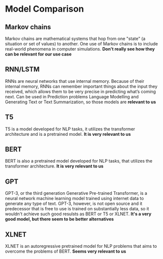 # Model Comparison

## Markov chains 

Markov chains are mathematical systems that hop from one "state" (a situation or set of values) to another. One use of Markov chains is to include real-world phenomena in computer simulations. **Don't really see how they can be relevant for our use case**

## RNN/LSTM

RNNs are neural networks that use internal memory. Because of their internal memory, RNNs can remember important things about the input they received, which allows them to be very precise in predicting what’s coming next. Can be used in Prediction problems
Language Modelling and Generating Text or Text Summarization, so those models are **relevant to us**

## T5

T5 is a model developed for NLP tasks, it utilizes the transformer architecture and is a pretrained model. **It is very relevant to us**

## BERT 

BERT is also a pretrained model developed for NLP tasks, that utilizes the transformer architecture. **It is very relevant to us**

## GPT
GPT-3, or the third generation Generative Pre-trained Transformer, is a neural network machine learning model trained using internet data to generate any type of text. GPT-3, however, is not open source and it predecessor that is free to use is trained on substantially less data, so it wouldn't achieve such good resulsts as BERT or T5 or XLNET. **It's a very good model, but there seem to be better alternatives**

## XLNET
XLNET is an autoregressive pretrained model for NLP problems that aims to overcome the problems of BERT. **Seems very relevant to us**


